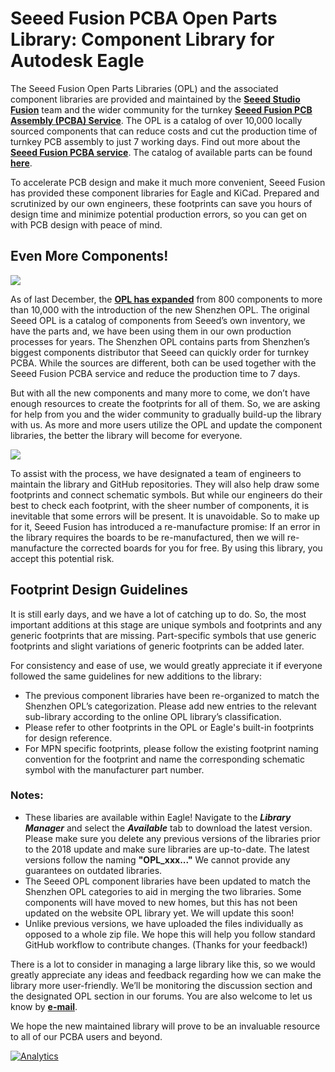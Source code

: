 # Seeed Fusion PCBA Open Parts Library: Component Library for Autodesk Eagle

The Seeed Fusion Open Parts Libraries (OPL) and the associated component libraries are provided and maintained by the <b>[Seeed Studio Fusion](https://www.seeedstudio.com/fusion.html)</b> team and the wider community for the turnkey <b>[Seeed Fusion PCB Assembly (PCBA) Service](https://www.seeedstudio.com/prototype-pcb-assembly.html)</b>. The OPL is a catalog of over 10,000 locally sourced components that can reduce costs and cut the production time of turnkey PCB assembly to just 7 working days. Find out more about the <b>[Seeed Fusion PCBA service](https://www.seeedstudio.com/fusion.html)</b>. The catalog of available parts can be found <b>[here](https://www.seeedstudio.com/opl.html)</b>.

To accelerate PCB design and make it much more convenient, Seeed Fusion has provided these component libraries for Eagle and KiCad. Prepared and scrutinized by our own engineers, these footprints can save you hours of design time and minimize potential production errors, so you can get on with PCB design with peace of mind. 

## Even More Components!

![](https://blog.seeedstudio.com/wp-content/uploads/2018/12/1200_628-facebook-ad-copy.png)

As of last December, the <b>[OPL has expanded](http://www.seeedstudio.com/blog/2018/12/04/just-what-you-wanted-for-xmas-introducing-the-new-shenzhen-open-parts-library-with-over-10000-parts/)</b> from 800 components to more than 10,000 with the introduction of the new Shenzhen OPL. The original Seeed OPL is a catalog of components from Seeed’s own inventory, we have the parts and, we have been using them in our own production processes for years. The Shenzhen OPL contains parts from Shenzhen’s biggest components distributor that Seeed can quickly order for turnkey PCBA. While the sources are different, both can be used together with the Seeed Fusion PCBA service and reduce the production time to 7 days.

But with all the new components and many more to come, we don’t have enough resources to create the footprints for all of them. So, we are asking for help from you and the wider community to gradually build-up the library with us. As more and more users utilize the OPL and update the component libraries, the better the library will become for everyone. 

![](https://gallery.mailchimp.com/0c272aa6642cc5d058579205f/images/33be2dbe-deda-4706-a83a-a15d25ab8264.png)

To assist with the process, we have designated a team of engineers to maintain the library and GitHub repositories. They will also help draw some footprints and connect schematic symbols. But while our engineers do their best to check each footprint, with the sheer number of components, it is inevitable that some errors will be present. It is unavoidable. So to make up for it, Seeed Fusion has introduced a re-manufacture promise: If an error in the library requires the boards to be re-manufactured, then we will re-manufacture the corrected boards for you for free. By using this library, you accept this potential risk.

## Footprint Design Guidelines
It is still early days, and we have a lot of catching up to do. So, the most important additions at this stage are unique symbols and footprints and any generic footprints that are missing. Part-specific symbols that use generic footprints and slight variations of generic footprints can be added later.

For consistency and ease of use, we would greatly appreciate it if everyone followed the same guidelines for new additions to the library:

-	The previous component libraries have been re-organized to match the Shenzhen OPL’s categorization. Please add new entries to the relevant sub-library according to the online OPL library’s classification.
-	Please refer to other footprints in the OPL or Eagle's built-in footprints for design reference. 
-	For MPN specific footprints, please follow the existing footprint naming convention for the footprint and name the corresponding schematic symbol with the manufacturer part number.

### Notes:
- These libaries are available within Eagle! Navigate to the <b><i>Library Manager</b></i> and select the <b><i>Available</i></b> tab to download the latest version. Please make sure you delete any previous versions of the libraries prior to the 2018 update and make sure libraries are up-to-date. The latest versions follow the naming <b>"OPL_xxx..."</b> We cannot provide any guarantees on outdated libraries.
-	The Seeed OPL component libraries have been updated to match the Shenzhen OPL categories to aid in merging the two libraries. Some components will have moved to new homes, but this has not been updated on the website OPL library yet. We will update this soon!
-	Unlike previous versions, we have uploaded the files individually as opposed to a whole zip file. We hope this will help you follow standard GitHub workflow to contribute changes. (Thanks for your feedback!)

There is a lot to consider in managing a large library like this, so we would greatly appreciate any ideas and feedback regarding how we can make the library more user-friendly. We’ll be monitoring the discussion section and the designated OPL section in our forums. You are also welcome to let us know by <b>[e-mail](mailto:fusion@seeed.cc)</b>.

We hope the new maintained library will prove to be an invaluable resource to all of our PCBA users and beyond.

[![Analytics](https://ga-beacon.appspot.com/UA-46589105-3/OPL_Eagle_Library)](https://github.com/igrigorik/ga-beacon)
